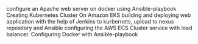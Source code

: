 configure an Apache web server on docker using Ansible-playbook
Creating Kubernetes Cluster On Amazon EKS
building and deploying web application with the help of Jenkins  to kurbernets, upload to nexus repository and Ansible
configuring the AWS ECS Cluster service with load balancer.
Configuring Docker with Ansible-playbook
